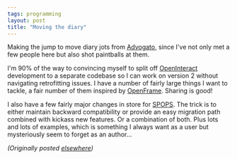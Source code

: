 ```yaml
---
tags: programming
layout: post
title: "Moving the diary"
---
```




<p>Making the jump to move diary jots from <a href="http://www.advogato.org/person/cwinters/">Advogato</a>, since I've not only met a few people here but also shot paintballs at them.</p>

<p>I'm 90% of the way to convincing myself to split off
<a href="http://search.cpan.org/search?dist=OpenInteract">OpenInteract </a> development to a separate codebase so I can work on version 2 without navigating retrofitting issues. I have a number of fairly large things I want to tackle, a fair number of them inspired by <a href="http://search.cpan.org/search?dist=OpenFrame">OpenFrame</a>. Sharing is good!</p>

<p>I also have a few fairly major changes in store for <a href="http://search.cpan.org/search?dist=SPOPS">SPOPS</a>. The trick is to either maintain backward compatibility or provide an easy migration path combined with kickass new features. Or a combination of both. Plus lots and lots of examples, which is something I always want as a user but mysteriously seem to forget as an author...</p>


<p><em>(Originally posted <a href="http://use.perl.org/~lachoy/journal/1816">elsewhere</a>)</em></p>


